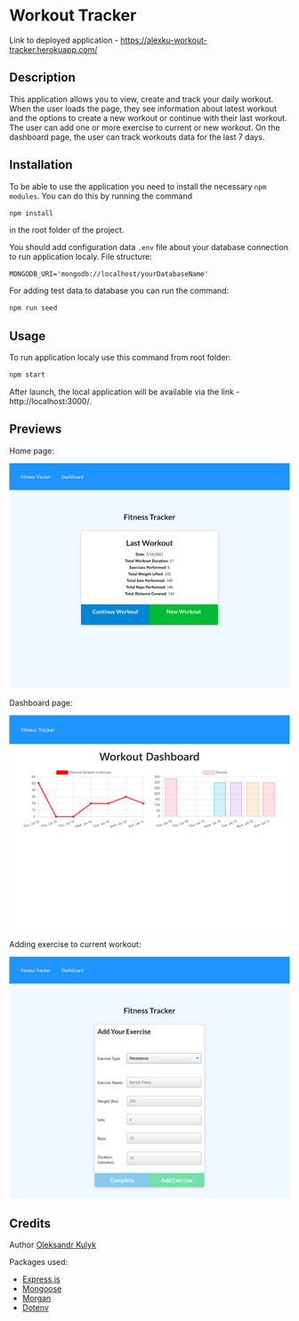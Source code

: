 # Workout Tracker

Link to deployed application - https://alexku-workout-tracker.herokuapp.com/

## Description
This application allows you to view, create and track your daily workout. When the user loads the page, they see information about latest workout and the options to create a new workout or continue with their last workout. The user can add one or more exercise to current or new workout. On the dashboard page, the user can track workouts data for the last 7 days.

## Installation
To be able to use the application you need to install the necessary `npm modules`. You can do this by running the command 

```bash
npm install
```

in the root folder of the project.

You should add configuration data `.env` file about your database connection to run application localy. File structure:

```
MONGODB_URI='mongodb://localhost/yourDatabaseName'
```

For adding test data to database you can run the command:

```bash
npm run seed
```

## Usage
To run application localy use this command from root folder:

```bash
npm start
```

After launch, the local application will be available via the link - http://localhost:3000/.

## Previews
Home page:

![Home page](./res/homepage.jpg)

Dashboard page:

![Dashboard page](./res/stats.jpg)

Adding exercise to current workout:

![Adding exercise page](./res/add_exercise.jpg)

## Credits
Author [Oleksandr Kulyk](https://github.com/AlexKuWerz)

Packages used:
- [Express.js](https://www.npmjs.com/package/express)
- [Mongoose](https://www.npmjs.com/package/mongoose)
- [Morgan](https://www.npmjs.com/package/morgan)
- [Dotenv](https://www.npmjs.com/package/dotenv)
